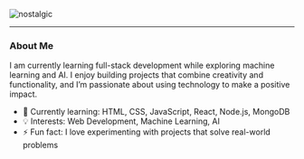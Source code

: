![nostalgic](https://github.com/user-attachments/assets/fa6d24e8-8b19-4d5d-945b-f50401e56cc5)

***

### About Me

I am currently learning full-stack development while exploring machine learning and AI. I enjoy building projects that combine creativity and functionality, and I’m passionate about using technology to make a positive impact.

- 🌱 Currently learning: HTML, CSS, JavaScript, React, Node.js, MongoDB
- 💡 Interests: Web Development, Machine Learning, AI
- ⚡ Fun fact: I love experimenting with projects that solve real-world problems














  



